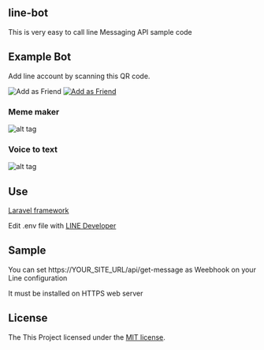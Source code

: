 
## line-bot
This is very easy to call line Messaging API sample code

## Example Bot
Add line account by scanning this QR code.

![Add as Friend](https://i.imgur.com/HAArmNT.png)
[![Add as Friend](https://scdn.line-apps.com/n/line_add_friends/btn/en.png)](https://line.me/R/ti/p/%40cdg3048q)

### Meme maker
![alt tag](https://raw.githubusercontent.com/mjniuz/bot-php/master/meme_maker.gif)

### Voice to text
![alt tag](https://raw.githubusercontent.com/mjniuz/bot-php/master/voice_demo.gif)

## Use
[Laravel framework](https://github.com/laravel/laravel)

Edit .env file with [LINE Developer](https://developers.line.me/messaging-api/getting-started#set_up_bot)

## Sample 
You can set https://YOUR_SITE_URL/api/get-message as Weebhook on your Line configuration

It must be installed on HTTPS web server

## License

The This Project licensed under the [MIT license](http://opensource.org/licenses/MIT).
